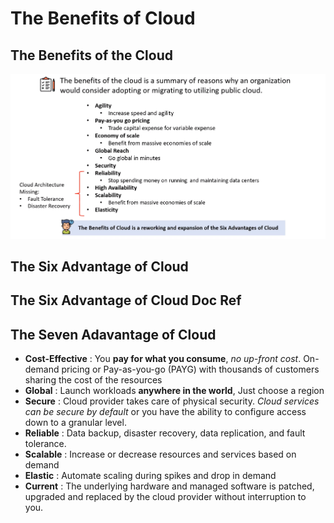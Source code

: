 # The Benefits of Cloud

## The Benefits of the Cloud
<img src = "../images/m05-the-benefits-of-cloud.png">

## The Six Advantage of Cloud

## The Six Advantage of Cloud Doc Ref

## The Seven Adavantage of Cloud
- **Cost-Effective** : You **pay for what you consume**, *no up-front cost*. On-demand pricing or Pay-as-you-go (PAYG) with thousands of customers sharing the cost of the resources
- **Global** : Launch workloads **anywhere in the world**, Just choose a region
- **Secure** : Cloud provider takes care of physical security. *Cloud services can be secure by default* or you have the ability to configure access down to a granular level.
- **Reliable** : Data backup, disaster recovery, data replication, and fault tolerance.
- **Scalable** : Increase or decrease resources and services based on demand
- **Elastic** : Automate scaling during spikes and drop in demand
- **Current** : The underlying hardware and managed software is patched, upgraded and replaced by the cloud provider without interruption to you.

